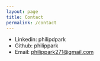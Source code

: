 ```yaml
---
layout: page
title: Contact
permalink: /contact
---
```


* Linkedin: philipdpark
* Github: philippark
* Email: philippark271@gmail.com